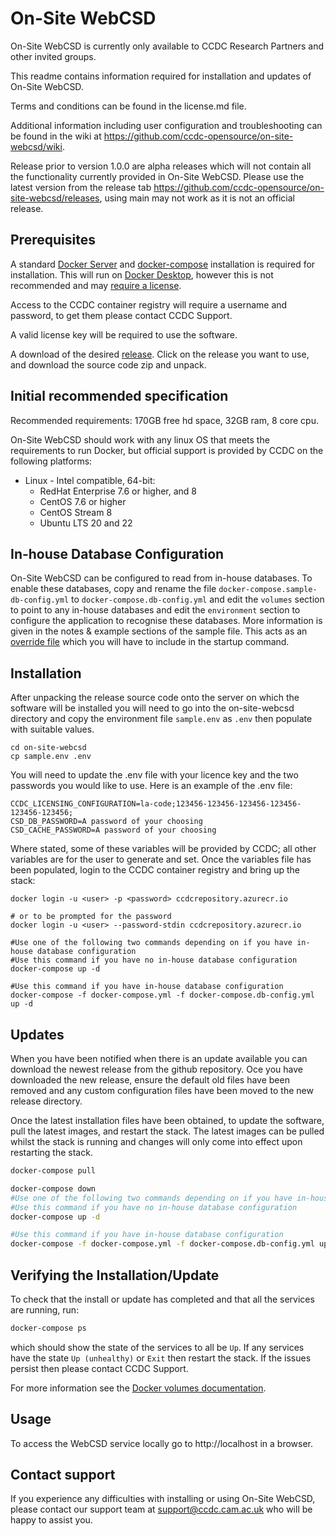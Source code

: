 # On-Site WebCSD

On-Site WebCSD is currently only available to CCDC Research Partners and other invited groups.

This readme contains information required for installation and updates of On-Site WebCSD.

Terms and conditions can be found in the license.md file.

Additional information including user configuration and troubleshooting can be found in the wiki at https://github.com/ccdc-opensource/on-site-webcsd/wiki.

Release prior to version 1.0.0 are alpha releases which will not contain all the functionality currently provided in On-Site WebCSD. Please use the latest version from the release tab https://github.com/ccdc-opensource/on-site-webcsd/releases, using main may not work as it is not an official release.

## Prerequisites

A standard [Docker Server](https://docs.docker.com/engine/install/#server) and [docker-compose](https://docs.docker.com/compose/install/) installation is required for installation. This will run on [Docker Desktop](https://docs.docker.com/engine/install/#desktop), however this is not recommended and may [require a license](https://www.docker.com/legal/docker-subscription-service-agreement/).

Access to the CCDC container registry will require a username and password, to get them please contact CCDC Support.

A valid license key will be required to use the software.

A download of the desired [release](https://github.com/ccdc-opensource/on-site-webcsd/releases).
Click on the release you want to use, and download the source code zip and unpack.

## Initial recommended specification

Recommended requirements:
170GB free hd space, 32GB ram, 8 core cpu.

On-Site WebCSD should work with any linux OS that meets the requirements to run Docker, but official support is provided by CCDC on the following platforms:

- Linux - Intel compatible, 64-bit:
  - RedHat Enterprise 7.6 or higher, and 8
  - CentOS 7.6 or higher
  - CentOS Stream 8
  - Ubuntu LTS 20 and 22

## In-house Database Configuration

On-Site WebCSD can be configured to read from in-house databases. To enable these databases, copy and rename the file `docker-compose.sample-db-config.yml` to `docker-compose.db-config.yml` and edit the `volumes` section to point to any in-house databases and edit the `environment` section to configure the application to recognise these databases. More information is given in the notes & example sections of the sample file. This acts as an [override file](https://docs.docker.com/compose/extends/) which you will have to include in the startup command.

## Installation

After unpacking the release source code onto the server on which the software will be installed you will need to go into the on-site-webcsd directory and copy the environment file `sample.env` as `.env` then populate with suitable values.

```
cd on-site-webcsd
cp sample.env .env
```

You will need to update the .env file with your licence key and the two passwords you would like to use.
Here is an example of the .env file:

```
CCDC_LICENSING_CONFIGURATION=la-code;123456-123456-123456-123456-123456-123456;
CSD_DB_PASSWORD=A password of your choosing
CSD_CACHE_PASSWORD=A password of your choosing
```

Where stated, some of these variables will be provided by CCDC; all other variables are for the user to generate and set. Once the variables file has been populated, login to the CCDC container registry and bring up the stack:

```
docker login -u <user> -p <password> ccdcrepository.azurecr.io

# or to be prompted for the password
docker login -u <user> --password-stdin ccdcrepository.azurecr.io

#Use one of the following two commands depending on if you have in-house database configuration
#Use this command if you have no in-house database configuration
docker-compose up -d

#Use this command if you have in-house database configuration
docker-compose -f docker-compose.yml -f docker-compose.db-config.yml up -d
```

## Updates

When you have been notified when there is an update available you can download the newest release from the github repository.
Oce you have downloaded the new release, ensure the default old files have been removed and any custom configuration files have been moved to the new release directory.

Once the latest installation files have been obtained, to update the software, pull the latest images, and restart the stack. The latest images can be pulled whilst the stack is running and changes will only come into effect upon restarting the stack.

```sh
docker-compose pull

docker-compose down
#Use one of the following two commands depending on if you have in-house database configuration
#Use this command if you have no in-house database configuration
docker-compose up -d

#Use this command if you have in-house database configuration
docker-compose -f docker-compose.yml -f docker-compose.db-config.yml up -d
```

## Verifying the Installation/Update

To check that the install or update has completed and that all the services are running, run:

```sh
docker-compose ps
```

which should show the state of the services to all be `Up`. If any services have the state `Up (unhealthy)` or `Exit` then restart the stack. If the issues persist then please contact CCDC Support.

For more information see the [Docker volumes documentation](https://docs.docker.com/compose/compose-file/#volumes).

## Usage

To access the WebCSD service locally go to http://localhost in a browser.

## Contact support

If you experience any difficulties with installing or using On-Site WebCSD, please contact our support team at support@ccdc.cam.ac.uk who will be happy to assist you.
